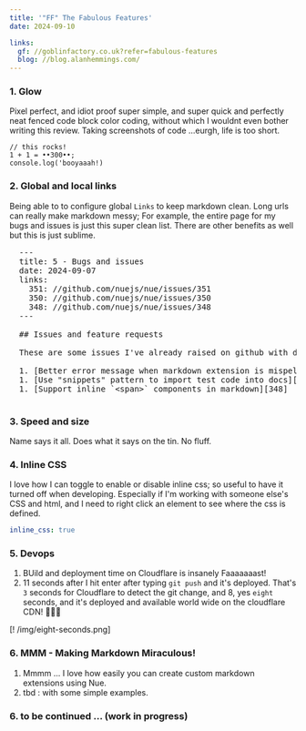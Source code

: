 ```yaml
---
title: '"FF" The Fabulous Features'
date: 2024-09-10

links:
  gf: //goblinfactory.co.uk?refer=fabulous-features
  blog: //blog.alanhemmings.com/
---
```


### 1. Glow

Pixel perfect, and idiot proof super simple, and super quick and perfectly neat fenced code block color coding, without which I wouldnt even bother writing this review. Taking screenshots of code ...eurgh, life is too short.

```
// this rocks!
1 + 1 = ••300••;
console.log('booyaaah!)
```

### 2. Global and local links

Being able to to configure global `Links` to keep markdown clean. Long urls can really make markdown messy; For example, the entire page for my bugs and issues is just this super clean list. There are other benefits as well but this is just sublime.

<pre>
  ---
  title: 5 - Bugs and issues
  date: 2024-09-07
  links:
    351: //github.com/nuejs/nue/issues/351
    350: //github.com/nuejs/nue/issues/350
    348: //github.com/nuejs/nue/issues/348
  ---

  ## Issues and feature requests

  These are some issues I've already raised on github with dev team

  1. [Better error message when markdown extension is mispelled][351]
  1. [Use "snippets" pattern to import test code into docs][350]
  1. [Support inline `&lt;span>` components in markdown][348]

</pre>

### 3. Speed and size

Name says it all. Does what it says on the tin. No fluff.

### 4. Inline CSS

I love how I can toggle to enable or disable inline css; so useful to have it turned off when developing. Especially if I'm working with someone else's CSS and html, and I need to right click an element to see where the css is defined.

```yaml
inline_css: true
```

### 5. Devops

1. BUild and deployment time on Cloudflare is insanely Faaaaaaast! 
2. 11 seconds after I hit enter after typing `git push` and it's deployed. That's `3` seconds for Cloudflare to detect the git change, and 8, yes `eight` seconds, and it's deployed and available world wide on the cloudflare CDN!  🕺🏼😇

[! /img/eight-seconds.png]

### 6. MMM - Making Markdown Miraculous!

1. Mmmm ... I love how easily you can create custom markdown extensions using Nue.
2. tbd : with some simple examples.

### 6. to be continued ... (work in progress)
